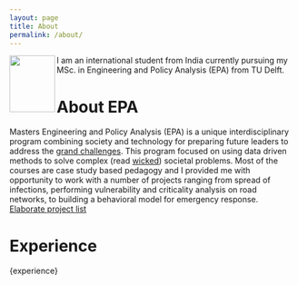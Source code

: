 ```yaml
---
layout: page
title: About
permalink: /about/
---
```


<img align="left" width="80" height="100"  src="https://drive.google.com/uc?export=view&id=1EZwjr-uqfOMBPB7WdFY5g4egWsd7GXvP">



I am an international student from India currently pursuing my MSc. in Engineering and Policy Analysis (EPA) from TU
Delft.

# About EPA

Masters Engineering and Policy Analysis (EPA) is a unique interdisciplinary program combining society and technology for
preparing future leaders to address the [grand challenges](). This program focused on using data driven methods to solve
complex (read [wicked]()) societal problems. Most of the courses are case study based pedagogy and I provided me with
opportunity to work with a number of projects ranging from spread of infections, performing vulnerability and
criticality analysis on road networks, to building a behavioral model for emergency response.
[Elaborate project list]()

# Experience

{experience}



